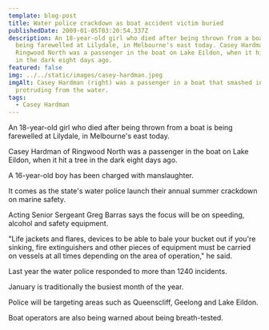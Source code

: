 ```yaml
---
template: blog-post
title: Water police crackdown as boat accident victim buried
publishedDate: 2009-01-05T03:20:54.337Z
description: An 18-year-old girl who died after being thrown from a boat is
  being farewelled at Lilydale, in Melbourne's east today. Casey Hardman of
  Ringwood North was a passenger in the boat on Lake Eildon, when it hit a tree
  in the dark eight days ago.
featured: false
img: ../../static/images/casey-hardman.jpeg
imgAlt: Casey Hardman (right) was a passenger in a boat that smashed into a tree
  protruding from the water.
tags:
  - Casey Hardman
---
```

An 18-year-old girl who died after being thrown from a boat is being farewelled at Lilydale, in Melbourne's east today.

Casey Hardman of Ringwood North was a passenger in the boat on Lake Eildon, when it hit a tree in the dark eight days ago.

A 16-year-old boy has been charged with manslaughter.

It comes as the state's water police launch their annual summer crackdown on marine safety.

Acting Senior Sergeant Greg Barras says the focus will be on speeding, alcohol and safety equipment.

"Life jackets and flares, devices to be able to bale your bucket out if you're sinking, fire extinguishers and other pieces of equipment must be carried on vessels at all times depending on the area of operation," he said.

Last year the water police responded to more than 1240 incidents.

January is traditionally the busiest month of the year.

Police will be targeting areas such as Queenscliff, Geelong and Lake Eildon.

Boat operators are also being warned about being breath-tested.